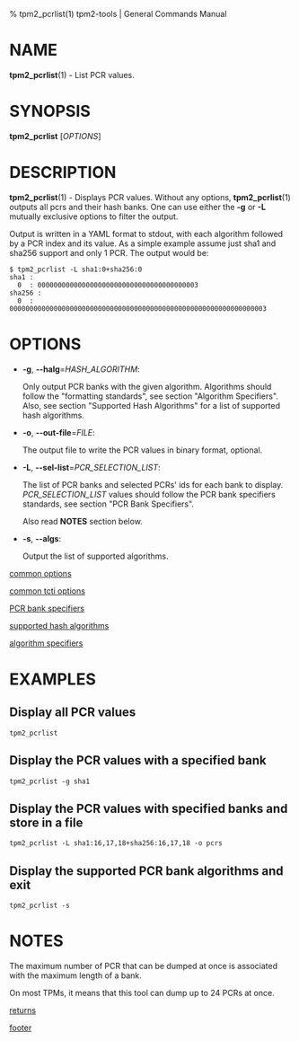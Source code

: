 % tpm2_pcrlist(1) tpm2-tools | General Commands Manual

# NAME

**tpm2_pcrlist**(1) - List PCR values.

# SYNOPSIS

**tpm2_pcrlist** [*OPTIONS*]

# DESCRIPTION

**tpm2_pcrlist**(1) - Displays PCR values. Without any options, **tpm2_pcrlist**(1)
outputs all pcrs and their hash banks. One can use either the **-g** or **-L**
mutually exclusive options to filter the output.

Output is written in a YAML format to stdout, with each algorithm followed by
a PCR index and its value. As a simple example assume just sha1 and sha256
support and only 1 PCR. The output would be:
```
$ tpm2_pcrlist -L sha1:0+sha256:0
sha1 :
  0  : 0000000000000000000000000000000000000003
sha256 :
  0  : 0000000000000000000000000000000000000000000000000000000000000003
```

# OPTIONS

  * **-g**, **\--halg**=_HASH\_ALGORITHM_:

    Only output PCR banks with the given algorithm.
    Algorithms should follow the "formatting standards", see section
    "Algorithm Specifiers".
    Also, see section "Supported Hash Algorithms" for a list of supported hash
    algorithms.

  * **-o**, **\--out-file**=_FILE_:

    The output file to write the PCR values in binary format, optional.

  * **-L**, **\--sel-list**=_PCR\_SELECTION\_LIST_:

    The list of PCR banks and selected PCRs' ids for each bank to display.
    _PCR\_SELECTION\_LIST_ values should follow the
    PCR bank specifiers standards, see section "PCR Bank Specifiers".

    Also read **NOTES** section below.

  * **-s**, **\--algs**:

    Output the list of supported algorithms.

[common options](common/options.md)

[common tcti options](common/tcti.md)

[PCR bank specifiers](common/pcr.md)

[supported hash algorithms](common/hash.md)

[algorithm specifiers](common/alg.md)

# EXAMPLES

## Display all PCR values
```
tpm2_pcrlist
```

## Display the PCR values with a specified bank
```
tpm2_pcrlist -g sha1
```

## Display the PCR values with specified banks and store in a file
```
tpm2_pcrlist -L sha1:16,17,18+sha256:16,17,18 -o pcrs
```

## Display the supported PCR bank algorithms and exit
```
tpm2_pcrlist -s
```

# NOTES

The maximum number of PCR that can be dumped at once is associated
with the maximum length of a bank.

On most TPMs, it means that this tool can dump up to 24 PCRs
at once.

[returns](common/returns.md)

[footer](common/footer.md)
